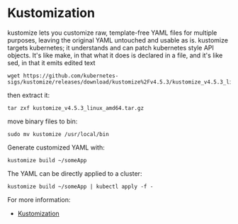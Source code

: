 # Kustomization

kustomize lets you customize raw, template-free YAML files for multiple purposes, leaving the original YAML untouched and usable as is.
kustomize targets kubernetes; it understands and can patch kubernetes style API objects. It's like make, in that what it does is declared in a file, and it's like sed, in that it emits edited text
```
wget https://github.com/kubernetes-sigs/kustomize/releases/download/kustomize%2Fv4.5.3/kustomize_v4.5.3_linux_amd64.tar.gz
```
then extract it:

```
tar zxf kustomize_v4.5.3_linux_amd64.tar.gz
```
move binary files to bin:

```
sudo mv kustomize /usr/local/bin
```
Generate customized YAML with:

```
kustomize build ~/someApp
```
The YAML can be directly applied to a cluster:

```
kustomize build ~/someApp | kubectl apply -f -
```
For more information:
* [Kustomization](https://github.com/kubernetes-sigs/kustomize)
